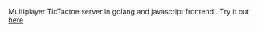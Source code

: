 ﻿Multiplayer TicTactoe server in golang and javascript frontend . 
Try it out [here](https://tervicketactoe.netlify.app/)

